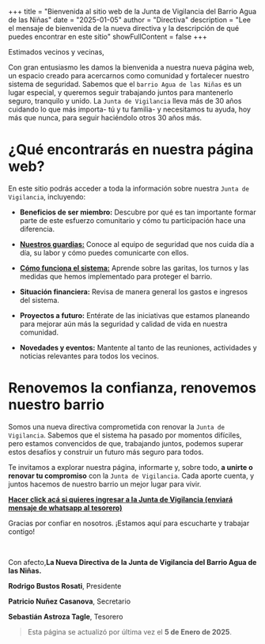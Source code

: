 +++
title = "Bienvenida al sitio web de la Junta de Vigilancia del Barrio Agua de las Niñas"
date = "2025-01-05"
author = "Directiva"
description = "Lee el mensaje de bienvenida de la nueva directiva y la descripción de qué puedes encontrar en este sitio"
showFullContent = false
+++

Estimados vecinos y vecinas,

Con gran entusiasmo les damos la bienvenida a nuestra nueva página web, un espacio creado para acercarnos como comunidad y fortalecer nuestro sistema de seguridad. Sabemos que el `barrio Agua de las Niñas` es un lugar especial, y queremos seguir trabajando juntos para mantenerlo seguro, tranquilo y unido. La `Junta de Vigilancia` lleva más de 30 años cuidando lo que más importa- tú y tu familia- y necesitamos tu ayuda, hoy más que nunca, para seguir haciéndolo otros 30 años más.

# ¿Qué encontrarás en nuestra página web?

En este sitio podrás acceder a toda la información sobre nuestra `Junta de Vigilancia`, incluyendo:

- **Beneficios de ser miembro:** Descubre por qué es tan importante formar parte de este esfuerzo comunitario y cómo tu participación hace una diferencia.

- **[Nuestros guardias:](/guardias)** Conoce al equipo de seguridad que nos cuida día a día, su labor y cómo puedes comunicarte con ellos.

- **[Cómo funciona el sistema:](/sistema)** Aprende sobre las garitas, los turnos y las medidas que hemos implementado para proteger el barrio.

- **Situación financiera:** Revisa de manera general los gastos e ingresos del sistema. 

- **Proyectos a futuro:** Entérate de las iniciativas que estamos planeando para mejorar aún más la seguridad y calidad de vida en nuestra comunidad.

- **Novedades y eventos:** Mantente al tanto de las reuniones, actividades y noticias relevantes para todos los vecinos.

# Renovemos la confianza, renovemos nuestro barrio

Somos una nueva directiva comprometida con renovar la `Junta de Vigilancia`. Sabemos que el sistema ha pasado por momentos difíciles, pero estamos convencidos de que, trabajando juntos, podemos superar estos desafíos y construir un futuro más seguro para todos.

Te invitamos a explorar nuestra página, informarte y, sobre todo, **a unirte o renovar tu compromiso** con la `Junta de Vigilancia`. Cada aporte cuenta, y juntos hacemos de nuestro barrio un mejor lugar para vivir.

**[Hacer click acá si quieres ingresar a la Junta de Vigilancia (enviará mensaje de whatsapp al tesorero)](https://wa.me/56952053129?text=Quiero%20pertenecer%20a%20la%20Junta%20de%20Vigilancia)**

Gracias por confiar en nosotros. ¡Estamos aquí para escucharte y trabajar contigo!

&nbsp;

Con afecto,**La Nueva Directiva de la Junta de Vigilancia del Barrio Agua de las Niñas.**

**Rodrigo Bustos Rosati**, Presidente

**Patricio Nuñez Casanova**, Secretario

**Sebastián Astroza Tagle**, Tesorero

> Esta página se actualizó por última vez el **5 de Enero de 2025**.